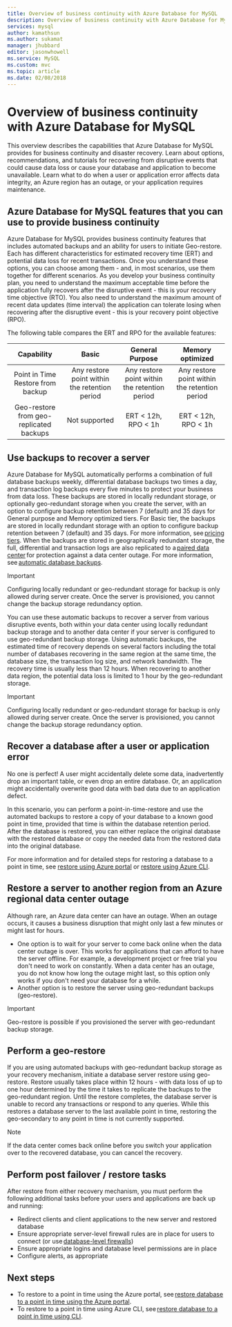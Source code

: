 ```yaml
---
title: Overview of business continuity with Azure Database for MySQL  | Microsoft Docs
description: Overview of business continuity with Azure Database for MySQL.
services: mysql
author: kamathsun
ms.author: sukamat
manager: jhubbard
editor: jasonwhowell
ms.service: MySQL
ms.custom: mvc
ms.topic: article
ms.date: 02/08/2018
---
```


# Overview of business continuity with Azure Database for MySQL

This overview describes the capabilities that Azure Database for MySQL provides for business continuity and disaster recovery. Learn about options, recommendations, and tutorials for recovering from disruptive events that could cause data loss or cause your database and application to become unavailable. Learn what to do when a user or application error affects data integrity, an Azure region has an outage, or your application requires maintenance.

## Azure Database for MySQL features that you can use to provide business continuity

Azure Database for MySQL provides business continuity features that includes automated backups and an ability for users to initiate Geo-restore. Each has different characteristics for estimated recovery time (ERT) and potential data loss for recent transactions. Once you understand these options, you can choose among them - and, in most scenarios, use them together for different scenarios. As you develop your business continuity plan, you need to understand the maximum acceptable time before the application fully recovers after the disruptive event - this is your recovery time objective (RTO). You also need to understand the maximum amount of recent data updates (time interval) the application can tolerate losing when recovering after the disruptive event - this is your recovery point objective (RPO).

The following table compares the ERT and RPO for the available features:

| **Capability** | **Basic** | **General Purpose** | **Memory optimized** |
| :------------: | :-------: | :-----------------: | :------------------: |
| Point in Time Restore from backup | Any restore point within the retention period | Any restore point within the retention period | Any restore point within the retention period |
| Geo-restore from geo-replicated backups | Not supported | ERT < 12h, RPO < 1h | ERT < 12h, RPO < 1h |

## Use backups to recover a server

Azure Database for MySQL automatically performs a combination of full database backups weekly, differential database backups two times a day, and transaction log backups every five minutes to protect your business from data loss. These backups are stored in locally redundant storage, or optionally geo-redundant storage when you create the server, with an option to configure backup retention between 7 (default) and 35 days for General purpose and Memory optimized tiers. For Basic tier, the backups are stored in locally redundant storage with an option to configure backup retention between 7 (default) and 35 days. For more information, see [pricing tiers](concepts-pricing-tiers.md). When the backups are stored in geographically redundant storage, the full, differential and transaction logs are also replicated to a [paired data center](https://docs.microsoft.com/en-us/azure/best-practices-availability-paired-regions) for protection against a data center outage. For more information, see [automatic database backups](concepts-backup.md).

> [!IMPORTANT]
> Configuring locally redundant or geo-redundant storage for backup is only allowed during server create. Once the server is provisioned, you cannot change the backup storage redundancy option.

You can use these automatic backups to recover a server from various disruptive events, both within your data center using locally redundant backup storage and to another data center if your server is configured to use geo-redundant backup storage. Using automatic backups, the estimated time of recovery depends on several factors including the total number of databases recovering in the same region at the same time, the database size, the transaction log size, and network bandwidth. The recovery time is usually less than 12 hours. When recovering to another data region, the potential data loss is limited to 1 hour by the geo-redundant storage.

> [!IMPORTANT]
> Configuring locally redundant or geo-redundant storage for backup is only allowed during server create. Once the server is provisioned, you cannot change the backup storage redundancy option.

## Recover a database after a user or application error

No one is perfect! A user might accidentally delete some data, inadvertently drop an important table, or even drop an entire database. Or, an application might accidentally overwrite good data with bad data due to an application defect.

In this scenario, you can perform a point-in-time-restore and use the automated backups to restore a copy of your database to a known good point in time, provided that time is within the database retention period. After the database is restored, you can either replace the original database with the restored database or copy the needed data from the restored data into the original database.

For more information and for detailed steps for restoring a database to a point in time, see [restore using Azure portal](howto-restore-server-cli.md) or [restore using Azure CLI](howto-restore-server-portal.md).

## Restore a server to another region from an Azure regional data center outage

Although rare, an Azure data center can have an outage. When an outage occurs, it causes a business disruption that might only last a few minutes or might last for hours.

- One option is to wait for your server to come back online when the data center outage is over. This works for applications that can afford to have the server offline. For example, a development project or free trial you don't need to work on constantly. When a data center has an outage, you do not know how long the outage might last, so this option only works if you don't need your database for a while.
- Another option is to restore the server using geo-redundant backups (geo-restore).

> [!IMPORTANT]
> Geo-restore is possible if you provisioned the server with geo-redundant backup storage.

## Perform a geo-restore

If you are using automated backups with geo-redundant backup storage as your recovery mechanism, initiate a database server restore using geo-restore. Restore usually takes place within 12 hours - with data loss of up to one hour determined by the time it takes to replicate the backups to the geo-redundant region.  Until the restore completes, the database server is unable to record any transactions or respond to any queries. While this restores a database server to the last available point in time, restoring the geo-secondary to any point in time is not currently supported.

> [!NOTE]
> If the data center comes back online before you switch your application over to the recovered database, you can cancel the recovery.

## Perform post failover / restore tasks

After restore from either recovery mechanism, you must perform the following additional tasks before your users and applications are back up and running:

- Redirect clients and client applications to the new server and restored database
- Ensure appropriate server-level firewall rules are in place for users to connect (or use [database-level firewalls](concepts-firewall-rules.md))
- Ensure appropriate logins and database level permissions are in place
- Configure alerts, as appropriate

## Next steps

- To restore to a point in time using the Azure portal, see [restore database to a point in time using the Azure portal](howto-restore-server-portal.md).
- To restore to a point in time using Azure CLI, see [restore database to a point in time using CLI](howto-restore-server-cli.md).